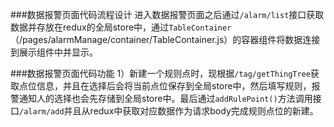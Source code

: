 ###数据报警页面代码流程设计
进入数据报警页面之后通过`/alarm/list`接口获取数据并存放在redux的全局store中，通过`TableContainer`（/pages/alarmManage/container/TableContainer.js）的容器组件将数据连接到展示组件中并显示。

###数据报警页面代码功能
1）新建一个规则点时，现根据`/tag/getThingTree`获取点位信息，并且在选择后会将当前点位保存到全局store中，然后填写规则，报警通知人的选择也会先存储到全局store中。最后通过`addRulePoint()`方法调用接口`/alarm/add`并且从redux中获取对应数据作为请求body完成规则点位的新建。